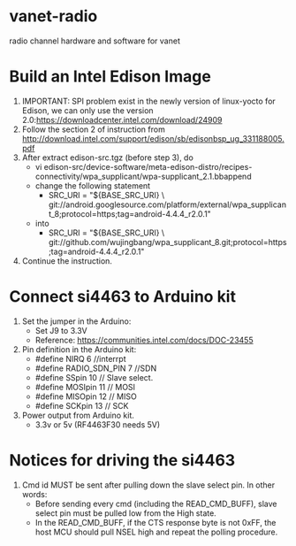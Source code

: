 # vanet-radio
radio channel hardware and software for vanet

# Build an Intel Edison Image 
1. IMPORTANT: SPI problem exist in the newly version of linux-yocto for Edison, we can only use the version 2.0:https://downloadcenter.intel.com/download/24909
1. Follow the section 2 of instruction from http://download.intel.com/support/edison/sb/edisonbsp_ug_331188005.pdf
2. After extract edison-src.tgz (before step 3), do
    * vi edison-src/device-software/meta-edison-distro/recipes-connectivity/wpa_supplicant/wpa-supplicant_2.1.bbappend
    * change the following statement
      * SRC_URI = "${BASE_SRC_URI} \ git://android.googlesource.com/platform/external/wpa_supplicant_8;protocol=https;tag=android-4.4.4_r2.0.1"
    * into
      * SRC_URI = "${BASE_SRC_URI} \ git://github.com/wujingbang/wpa_supplicant_8.git;protocol=https;tag=android-4.4.4_r2.0.1"
3. Continue the instruction.

# Connect si4463 to Arduino kit 
1. Set the jumper in the Arduino: 
    * Set J9 to 3.3V
    * Reference: https://communities.intel.com/docs/DOC-23455
1. Pin definition in the Arduino kit:
    * #define NIRQ            6  //interrpt
    * #define RADIO_SDN_PIN   7  //SDN
    * #define SSpin           10 // Slave select. 
    * #define MOSIpin         11 // MOSI
    * #define MISOpin         12 // MISO
    * #define SCKpin          13 // SCK
2. Power output from Arduino kit.
    * 3.3v or 5v (RF4463F30 needs 5V)
    
# Notices for driving the si4463
1. Cmd id MUST be sent after pulling down the slave select pin. In other words:
	 * Before sending every cmd (including the READ_CMD_BUFF), slave select pin must be pulled low from the High state.
	 * In the READ_CMD_BUFF, if the CTS response byte is not 0xFF, the host MCU should pull NSEL high and repeat the polling procedure.
